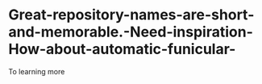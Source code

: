 # Great-repository-names-are-short-and-memorable.-Need-inspiration-How-about-automatic-funicular-
To learning more
